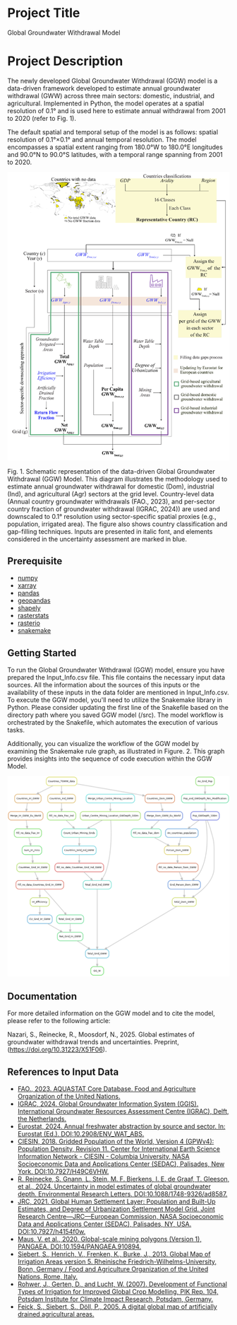 
# Project Title

Global Groundwater Withdrawal Model

# Project Description

The newly developed Global Groundwater Withdrawal (GGW) model is a data-driven framework developed to estimate annual groundwater withdrawal (GWW) across three main sectors: domestic, industrial, and agricultural. Implemented in Python, the model operates at a spatial resolution of 0.1° and is used here to estimate annual withdrawal from 2001 to 2020 (refer to Fig. 1).

The default spatial and temporal setup of the model is as follows: spatial resolution of 0.1°×0.1° and annual temporal resolution. The model encompasses a spatial extent ranging from 180.0°W to 180.0°E longitudes and 90.0°N to 90.0°S latitudes, with a temporal range spanning from 2001 to 2020.

![Figure 1](figures/Figure1.png)

Fig. 1. Schematic representation of the data-driven Global Groundwater Withdrawal (GGW) Model. This diagram illustrates the methodology used to estimate annual groundwater withdrawal for domestic (Dom), industrial (Ind), and agricultural (Agr) sectors at the grid level. Country-level data (Annual country groundwater withdrawals (FAO., 2023), and per-sector country fraction of groundwater withdrawal (IGRAC, 2024)) are used and downscaled to 0.1° resolution using sector-specific spatial proxies (e.g., population, irrigated area). The figure also shows country classification and gap-filling techniques. Inputs are presented in italic font, and elements considered in the uncertainty assessment are marked in blue.


## Prerequisite
- [numpy](https://numpy.org/install/)
- [xarray](https://docs.xarray.dev/en/latest/getting-started-guide/installing.html)
- [pandas](https://pandas.pydata.org/docs/getting_started/install.html)
- [geopandas](https://geopandas.org/en/stable/getting_started/install.html)
- [shapely](https://shapely.readthedocs.io/en/stable/installation.html)
- [rasterstats](https://pythonhosted.org/rasterstats/)
- [rasterio](https://rasterio.readthedocs.io/en/stable/)
- [snakemake](https://snakemake.readthedocs.io/en/stable/getting_started/installation.html)


## Getting Started
To run the Global Groundwater Withdrawal (GGW) model, ensure you have prepared the Input_Info.csv file. This file contains the necessary input data sources. All the information about the sources of this inputs or the availability of these inputs in the data folder are mentioned in Input_Info.csv.
To execute the GGW model, you'll need to utilize the Snakemake library in Python. Please consider updating the first line of the Snakefile based on the directory path where you saved GGW model (/src).  The model workflow is orchestrated by the Snakefile, which automates the execution of various tasks.


Additionally, you can visualize the workflow of the GGW model by examining the Snakemake rule graph, as illustrated in Figure. 2. This graph provides insights into the sequence of code execution within the GGW Model.

![Figure 2](figures/Figure2.png)

## Documentation

For more detailed information on the GGW model and to cite the model, please refer to the following article:

Nazari, S., Reinecke, R., Moosdorf, N., 2025. Global estimates of groundwater withdrawal trends and uncertainties. Preprint, (https://doi.org/10.31223/X51F06).


## References to Input Data
- [FAO., 2023. AQUASTAT Core Database. Food and Agriculture Organization of the United Nations.](https://www.fao.org/aquastat/en/databases/maindatabase)
- [IGRAC, 2024. Global Groundwater Information System (GGIS). International Groundwater Resources Assessment Centre (IGRAC), Delft, the Netherlands.](https://un-igrac.org/data/dataset/)
- [Eurostat, 2024. Annual freshwater abstraction by source and sector. In: Eurostat (Ed.). DOI:10.2908/ENV_WAT_ABS.](https://ec.europa.eu/eurostat/databrowser/view/ENV_WAT_ABS/default/table?lang=en)
- [CIESIN, 2018. Gridded Population of the World, Version 4 (GPWv4): Population Density, Revision 11. Center for International Earth Science Information Network - CIESIN - Columbia University, NASA Socioeconomic Data and Applications Center (SEDAC), Palisades, New York. DOI:10.7927/H49C6VHW.](https://www.earthdata.nasa.gov/data/catalog/sedac-ciesin-sedac-gpwv4-popdens-r11-4.11)
- [R. Reinecke, S. Gnann, L. Stein, M. F. Bierkens, I. E. de Graaf, T. Gleeson, et al., 2024. Uncertainty in model estimates of global groundwater depth. Environmental Research Letters. DOI:10.1088/1748-9326/ad8587.](https://iopscience.iop.org/article/10.1088/1748-9326/ad8587)
- [JRC, 2021. Global Human Settlement Layer: Population and Built-Up Estimates, and Degree of Urbanization Settlement Model Grid. Joint Research Centre—JRC—European Commission, NASA Socioeconomic Data and Applications Center (SEDAC), Palisades, NY, USA. DOI:10.7927/h4154f0w.](https://www.earthdata.nasa.gov/data/catalog/sedac-ciesin-sedac-ghsl-pbsmod-1.00)
- [Maus, V. et al., 2020. Global-scale mining polygons (Version 1), PANGAEA. DOI:10.1594/PANGAEA.910894.](https://doi.pangaea.de/10.1594/PANGAEA.910894)
- [Siebert, S., Henrich, V., Frenken, K., Burke, J., 2013. Global Map of Irrigation Areas version 5. Rheinische Friedrich-Wilhelms-University, Bonn, Germany / Food and Agriculture Organization of the United Nations, Rome, Italy.](https://www.fao.org/aquastat/en/geospatial-information/global-maps-irrigated-areas/latest-version)
- [Rohwer, J., Gerten, D., and Lucht, W. (2007). Development of Functional Types of Irrigation for Improved Global Crop Modelling, PIK Rep. 104, Potsdam Institute for Climate Impact Research, Potsdam, Germany.](https://publications.pik-potsdam.de/pubman/faces/ViewItemOverviewPage.jsp?itemId=item_14687)
- [Feick, S., Siebert, S., Döll, P., 2005. A digital global map of artificially drained agricultural areas.](https://www.uni-frankfurt.de/45218077/Global_map_of_artificially_drained_agricultural_areas)


